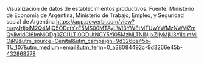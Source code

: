 Visualización de datos de establecimientos productivos.
Fuente: Ministerio de Economía de Argentina, Ministerio de Trabajo, Empleo, y Seguridad social de Argentina
https://app.powerbi.com/view?r=eyJrIjoiM2Q4MjQ5ODctYzE5MS00MTAyLWI3YWEtMTUwYWMzNWVjZmQyIiwidCI6ImNiODg0ZGI1LTI0ODUtNGY5Yi05MzhlLTNlNjIxZjIyMjU3YiIsImMiOjR9&utm_source=Cenital&utm_campaign=9d3266e45b-TU_107&utm_medium=email&utm_term=0_a38084492c-9d3266e45b-432868278

